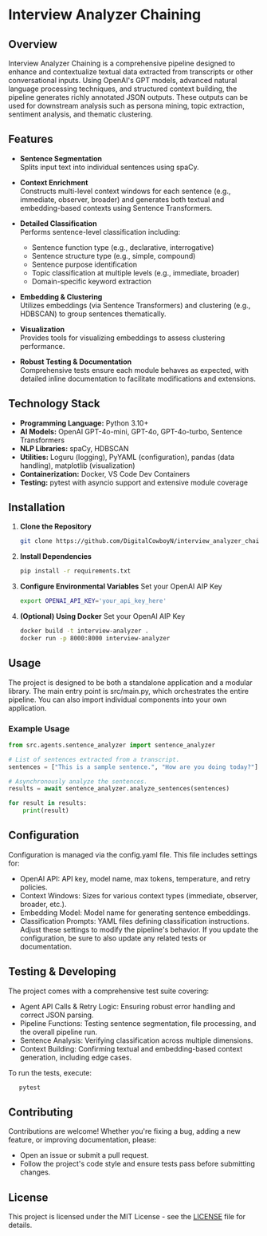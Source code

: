 # Interview Analyzer Chaining

## Overview

Interview Analyzer Chaining is a comprehensive pipeline designed to enhance and contextualize textual data extracted from transcripts or other conversational inputs. Using OpenAI's GPT models, advanced natural language processing techniques, and structured context building, the pipeline generates richly annotated JSON outputs. These outputs can be used for downstream analysis such as persona mining, topic extraction, sentiment analysis, and thematic clustering.

## Features

- **Sentence Segmentation**  
  Splits input text into individual sentences using spaCy.

- **Context Enrichment**  
  Constructs multi-level context windows for each sentence (e.g., immediate, observer, broader) and generates both textual and embedding-based contexts using Sentence Transformers.

- **Detailed Classification**  
  Performs sentence-level classification including:
  - Sentence function type (e.g., declarative, interrogative)
  - Sentence structure type (e.g., simple, compound)
  - Sentence purpose identification
  - Topic classification at multiple levels (e.g., immediate, broader)
  - Domain-specific keyword extraction

- **Embedding & Clustering**  
  Utilizes embeddings (via Sentence Transformers) and clustering (e.g., HDBSCAN) to group sentences thematically.

- **Visualization**  
  Provides tools for visualizing embeddings to assess clustering performance.

- **Robust Testing & Documentation**  
  Comprehensive tests ensure each module behaves as expected, with detailed inline documentation to facilitate modifications and extensions.

## Technology Stack

- **Programming Language:** Python 3.10+
- **AI Models:** OpenAI GPT-4o-mini, GPT-4o, GPT-4o-turbo, Sentence Transformers
- **NLP Libraries:** spaCy, HDBSCAN
- **Utilities:** Loguru (logging), PyYAML (configuration), pandas (data handling), matplotlib (visualization)
- **Containerization:** Docker, VS Code Dev Containers
- **Testing:** pytest with asyncio support and extensive module coverage

## Installation

1. **Clone the Repository**
   ```bash
   git clone https://github.com/DigitalCowboyN/interview_analyzer_chaining

2. **Install Dependencies**
   ```bash
   pip install -r requirements.txt

3. **Configure Environmental Variables**
   Set your OpenAI AIP Key
   ```bash
   export OPENAI_API_KEY='your_api_key_here'

4. **(Optional) Using Docker**
   Set your OpenAI AIP Key
   ```bash
   docker build -t interview-analyzer .
   docker run -p 8000:8000 interview-analyzer


## Usage

The project is designed to be both a standalone application and a modular library. The main entry point is src/main.py, which orchestrates the entire pipeline. You can also import individual components into your own application.

### Example Usage

```python
from src.agents.sentence_analyzer import sentence_analyzer

# List of sentences extracted from a transcript.
sentences = ["This is a sample sentence.", "How are you doing today?"]

# Asynchronously analyze the sentences.
results = await sentence_analyzer.analyze_sentences(sentences)

for result in results:
    print(result)
```

## Configuration

Configuration is managed via the config.yaml file. This file includes settings for:
- OpenAI API: API key, model name, max tokens, temperature, and retry policies.
- Context Windows: Sizes for various context types (immediate, observer, broader, etc.).
- Embedding Model: Model name for generating sentence embeddings.
- Classification Prompts: YAML files defining classification instructions.
Adjust these settings to modify the pipeline's behavior. If you update the configuration, be sure to also update any related tests or documentation.

## Testing & Developing

The project comes with a comprehensive test suite covering:
- Agent API Calls & Retry Logic: Ensuring robust error handling and correct JSON parsing.
- Pipeline Functions: Testing sentence segmentation, file processing, and the overall pipeline run.
- Sentence Analysis: Verifying classification across multiple dimensions.
- Context Building: Confirming textual and embedding-based context generation, including edge cases.

To run the tests, execute:
```bash
   pytest
```

## Contributing

Contributions are welcome! Whether you're fixing a bug, adding a new feature, or improving documentation, please:
- Open an issue or submit a pull request.
- Follow the project's code style and ensure tests pass before submitting changes.

## License

This project is licensed under the MIT License - see the [LICENSE](LICENSE) file for details.
